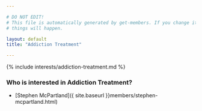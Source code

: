 ```yaml
---

# DO NOT EDIT!
# This file is automatically generated by get-members. If you change it, bad
# things will happen.

layout: default
title: "Addiction Treatment"

---
```


{% include interests/addiction-treatment.md %}

### Who is interested in Addiction Treatment?


* [Stephen McPartland]({ site.baseurl }}members/stephen-mcpartland.html)

